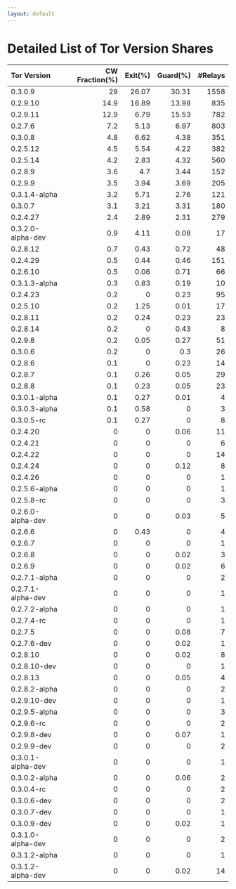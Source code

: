 ```yaml
---
layout: default
---
```



# Detailed List of Tor Version Shares

| Tor Version       |   CW Fraction(%) |   Exit(%) |   Guard(%) |   #Relays |
|:------------------|-----------------:|----------:|-----------:|----------:|
| 0.3.0.9           |             29   |     26.07 |      30.31 |      1558 |
| 0.2.9.10          |             14.9 |     16.89 |      13.98 |       835 |
| 0.2.9.11          |             12.9 |      6.79 |      15.53 |       782 |
| 0.2.7.6           |              7.2 |      5.13 |       6.97 |       803 |
| 0.3.0.8           |              4.8 |      6.62 |       4.38 |       351 |
| 0.2.5.12          |              4.5 |      5.54 |       4.22 |       382 |
| 0.2.5.14          |              4.2 |      2.83 |       4.32 |       560 |
| 0.2.8.9           |              3.6 |      4.7  |       3.44 |       152 |
| 0.2.9.9           |              3.5 |      3.94 |       3.69 |       205 |
| 0.3.1.4-alpha     |              3.2 |      5.71 |       2.76 |       121 |
| 0.3.0.7           |              3.1 |      3.21 |       3.31 |       180 |
| 0.2.4.27          |              2.4 |      2.89 |       2.31 |       279 |
| 0.3.2.0-alpha-dev |              0.9 |      4.11 |       0.08 |        17 |
| 0.2.8.12          |              0.7 |      0.43 |       0.72 |        48 |
| 0.2.4.29          |              0.5 |      0.44 |       0.46 |       151 |
| 0.2.6.10          |              0.5 |      0.06 |       0.71 |        66 |
| 0.3.1.3-alpha     |              0.3 |      0.83 |       0.19 |        10 |
| 0.2.4.23          |              0.2 |      0    |       0.23 |        95 |
| 0.2.5.10          |              0.2 |      1.25 |       0.01 |        17 |
| 0.2.8.11          |              0.2 |      0.24 |       0.23 |        23 |
| 0.2.8.14          |              0.2 |      0    |       0.43 |         8 |
| 0.2.9.8           |              0.2 |      0.05 |       0.27 |        51 |
| 0.3.0.6           |              0.2 |      0    |       0.3  |        26 |
| 0.2.8.6           |              0.1 |      0    |       0.23 |        14 |
| 0.2.8.7           |              0.1 |      0.26 |       0.05 |        29 |
| 0.2.8.8           |              0.1 |      0.23 |       0.05 |        23 |
| 0.3.0.1-alpha     |              0.1 |      0.27 |       0.01 |         4 |
| 0.3.0.3-alpha     |              0.1 |      0.58 |       0    |         3 |
| 0.3.0.5-rc        |              0.1 |      0.27 |       0    |         8 |
| 0.2.4.20          |              0   |      0    |       0.06 |        11 |
| 0.2.4.21          |              0   |      0    |       0    |         6 |
| 0.2.4.22          |              0   |      0    |       0    |        14 |
| 0.2.4.24          |              0   |      0    |       0.12 |         8 |
| 0.2.4.26          |              0   |      0    |       0    |         1 |
| 0.2.5.6-alpha     |              0   |      0    |       0    |         1 |
| 0.2.5.8-rc        |              0   |      0    |       0    |         3 |
| 0.2.6.0-alpha-dev |              0   |      0    |       0.03 |         5 |
| 0.2.6.6           |              0   |      0.43 |       0    |         4 |
| 0.2.6.7           |              0   |      0    |       0    |         1 |
| 0.2.6.8           |              0   |      0    |       0.02 |         3 |
| 0.2.6.9           |              0   |      0    |       0.02 |         6 |
| 0.2.7.1-alpha     |              0   |      0    |       0    |         2 |
| 0.2.7.1-alpha-dev |              0   |      0    |       0    |         1 |
| 0.2.7.2-alpha     |              0   |      0    |       0    |         1 |
| 0.2.7.4-rc        |              0   |      0    |       0    |         1 |
| 0.2.7.5           |              0   |      0    |       0.08 |         7 |
| 0.2.7.6-dev       |              0   |      0    |       0.02 |         1 |
| 0.2.8.10          |              0   |      0    |       0.02 |         8 |
| 0.2.8.10-dev      |              0   |      0    |       0    |         1 |
| 0.2.8.13          |              0   |      0    |       0.05 |         4 |
| 0.2.8.2-alpha     |              0   |      0    |       0    |         2 |
| 0.2.9.10-dev      |              0   |      0    |       0    |         1 |
| 0.2.9.5-alpha     |              0   |      0    |       0    |         3 |
| 0.2.9.6-rc        |              0   |      0    |       0    |         2 |
| 0.2.9.8-dev       |              0   |      0    |       0.07 |         1 |
| 0.2.9.9-dev       |              0   |      0    |       0    |         2 |
| 0.3.0.1-alpha-dev |              0   |      0    |       0    |         1 |
| 0.3.0.2-alpha     |              0   |      0    |       0.06 |         2 |
| 0.3.0.4-rc        |              0   |      0    |       0    |         2 |
| 0.3.0.6-dev       |              0   |      0    |       0    |         2 |
| 0.3.0.7-dev       |              0   |      0    |       0    |         1 |
| 0.3.0.9-dev       |              0   |      0    |       0.02 |         1 |
| 0.3.1.0-alpha-dev |              0   |      0    |       0    |         2 |
| 0.3.1.2-alpha     |              0   |      0    |       0    |         1 |
| 0.3.1.2-alpha-dev |              0   |      0    |       0.02 |        14 |